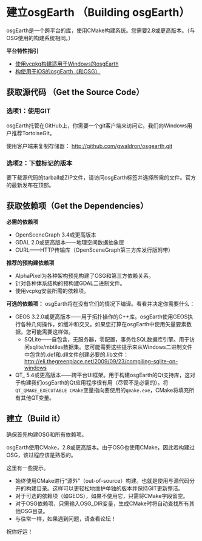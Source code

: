 
# 建立osgEarth （Building osgEarth）
osgEarth是一个跨平台的库，使用CMake构建系统。您需要2.8或更高版本。（与OSG使用的构建系统相同。）

**平台特性指引**
- [使用vcpkg构建适用于Windows的osgEarth](.\vcpkg.md)
- [构使用于iOS的osgEarth（和OSG）](.\ios.md)

## 获取源代码 （Get the Source Code）
### 选项1：使用GIT
osgEarth托管在GitHub上，你需要一个git客户端来访问它。我们向Windows用户推荐TortoiseGit。

使用客户端来复制存储器：
http://github.com/gwaldron/osgearth.git

### 选项2：下载标记的版本
要下载源代码的tarball或ZIP文件，请访问osgEarth标签并选择所需的文件。官方的最新发布在顶部。

## 获取依赖项（Get the Dependencies）
**必需的依赖项**
- OpenSceneGraph 3.4或更高版本
- GDAL 2.0或更高版本——地理空间数据抽象层
- CURL——HTTP传输库（OpenSceneGraph第三方库发行版附带）

**推荐的预构建依赖项**
- AlphaPixel为各种架构预先构建了OSG和第三方依赖关系。
- 针对各种体系结构的预构建GDAL二进制文件。
- 使用vcpkg安装所需的依赖项。

**可选的依赖项：** osgEarth将在没有它们的情况下编译。看看并决定你需要什么：
* GEOS 3.2.0或更高版本——用于拓扑操作的C++库。osgEarth使用GEOS执行各种几何操作，如缓冲和交叉。如果您打算在osgEarth中使用矢量要素数据，您可能需要这样做。
  * SQLite——自包含，无服务器，零配置，事务性SQL数据库引擎。用于访问sqlite/mbtiles数据集。您可能需要这些提示来从Windows二进制文件中包含的.def和.dll文件创建必要的.lib文件：http://eli.thegreenplace.net/2009/09/23/compiling-sqlite-on-windows
* QT_ 5.4或更高版本——跨平台UI框架。用于构建osgEarth的Qt支持库，这对于构建我们osgEarth的Qt应用程序很有用（尽管不是必需的）。将`QT_QMAKE_EXECUTABLE CMake`变量指向要使用的`qmake.exe`，CMake将填充所有其他QT变量。

## 建立（Build it）
确保首先构建OSG和所有依赖项。

osgEarth使用CMake，2.8或更高版本。由于OSG也使用CMake，因此若构建过OSG，该过程应该是熟悉的。

这里有一些提示。
- 始终使用CMake进行“源外”（out-of-source）构建。也就是使用与源代码分开的构建目录。这样可以更轻松地维护单独的版本并保持GIT更新整洁。
- 对于可选的依赖项（如GEOS），如果不使用它，只需将CMake字段留空。
- 对于OSG依赖项，只需输入OSG_DIR变量，生成CMake时将自动查找所有其他OSG目录。
- 与往常一样，如果遇到问题，请查看论坛！

祝你好运！
